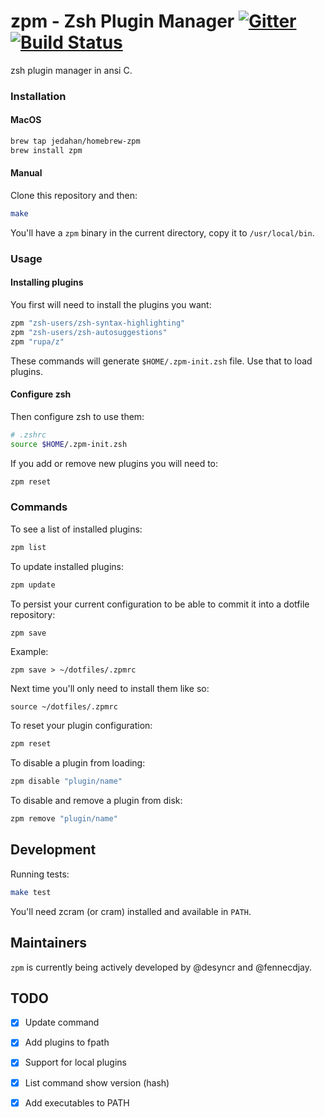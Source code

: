 # zpm - Zsh Plugin Manager [![Gitter](https://badges.gitter.im/Join%20Chat.svg)](https://gitter.im/zpm-project/Lobby) [![Build Status](https://travis-ci.org/zpm-project/zpm-zsh.svg)](https://travis-ci.org/zpm-project/zpm-zsh)

zsh plugin manager in ansi C.

### Installation

#### MacOS

```sh
brew tap jedahan/homebrew-zpm
brew install zpm
```

#### Manual

Clone this repository and then:

```sh
make

```

You'll have a `zpm` binary in the current directory, copy it to `/usr/local/bin`.

### Usage

#### Installing plugins

You first will need to install the plugins you want:

```sh
zpm "zsh-users/zsh-syntax-highlighting"
zpm "zsh-users/zsh-autosuggestions"
zpm "rupa/z"
```

These commands will generate `$HOME/.zpm-init.zsh` file. Use that to load plugins.

#### Configure zsh

Then configure zsh to use them:

```sh
# .zshrc
source $HOME/.zpm-init.zsh
```

If you add or remove new plugins you will need to:

```sh
zpm reset
```

### Commands

To see a list of installed plugins:

```sh
zpm list

```
To update installed plugins:

```sh
zpm update

```
To persist your current configuration to be able to commit it into a dotfile repository:

```sh
zpm save

```
Example:

    zpm save > ~/dotfiles/.zpmrc

Next time you'll only need to install them like so:

    source ~/dotfiles/.zpmrc

To reset your plugin configuration:
```sh
zpm reset

```

To disable a plugin from loading:
```sh
zpm disable "plugin/name"

```

To disable and remove a plugin from disk:
```sh
zpm remove "plugin/name"

```


## Development

Running tests:

```sh
make test
```

You'll need zcram (or cram) installed and available in `PATH`.

## Maintainers

`zpm` is currently being actively developed by @desyncr and @fennecdjay.

## TODO

  - [X] Update command
  - [X] Add plugins to fpath
  - [X] Support for local plugins
  - [X] List command show version (hash)
  - [X] Add executables to PATH
  


